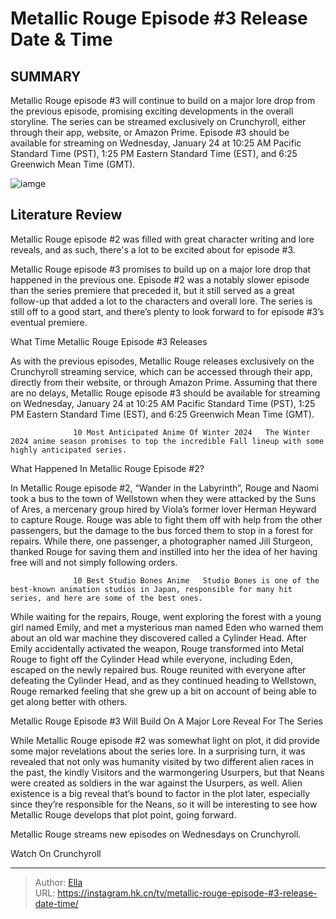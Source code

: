 # Metallic Rouge Episode #3 Release Date &amp; Time


## SUMMARY 



  Metallic Rouge episode #3 will continue to build on a major lore drop from the previous episode, promising exciting developments in the overall storyline.   The series can be streamed exclusively on Crunchyroll, either through their app, website, or Amazon Prime.   Episode #3 should be available for streaming on Wednesday, January 24 at 10:25 AM Pacific Standard Time (PST), 1:25 PM Eastern Standard Time (EST), and 6:25 Greenwich Mean Time (GMT).  

![iamge](https://static1.srcdn.com/wordpress/wp-content/uploads/2024/01/metallic-rouge-opening-rouge-redstar.jpg)

## Literature Review

Metallic Rouge episode #2 was filled with great character writing and lore reveals, and as such, there&#39;s a lot to be excited about for episode #3.




Metallic Rouge episode #3 promises to build up on a major lore drop that happened in the previous one. Episode #2 was a notably slower episode than the series premiere that preceded it, but it still served as a great follow-up that added a lot to the characters and overall lore. The series is still off to a good start, and there’s plenty to look forward to for episode #3’s eventual premiere.





 What Time Metallic Rouge Episode #3 Releases 
          

As with the previous episodes, Metallic Rouge releases exclusively on the Crunchyroll streaming service, which can be accessed through their app, directly from their website, or through Amazon Prime. Assuming that there are no delays, Metallic Rouge episode #3 should be available for streaming on Wednesday, January 24 at 10:25 AM Pacific Standard Time (PST), 1:25 PM Eastern Standard Time (EST), and 6:25 Greenwich Mean Time (GMT).

                  10 Most Anticipated Anime Of Winter 2024   The Winter 2024 anime season promises to top the incredible Fall lineup with some highly anticipated series.   



 What Happened In Metallic Rouge Episode #2? 
          




In Metallic Rouge episode #2, “Wander in the Labyrinth”, Rouge and Naomi took a bus to the town of Wellstown when they were attacked by the Suns of Ares, a mercenary group hired by Viola’s former lover Herman Heyward to capture Rouge. Rouge was able to fight them off with help from the other passengers, but the damage to the bus forced them to stop in a forest for repairs. While there, one passenger, a photographer named Jill Sturgeon, thanked Rouge for saving them and instilled into her the idea of her having free will and not simply following orders.

                  10 Best Studio Bones Anime   Studio Bones is one of the best-known animation studios in Japan, responsible for many hit series, and here are some of the best ones.   

While waiting for the repairs, Rouge, went exploring the forest with a young girl named Emily, and met a mysterious man named Eden who warned them about an old war machine they discovered called a Cylinder Head. After Emily accidentally activated the weapon, Rouge transformed into Metal Rouge to fight off the Cylinder Head while everyone, including Eden, escaped on the newly repaired bus. Rouge reunited with everyone after defeating the Cylinder Head, and as they continued heading to Wellstown, Rouge remarked feeling that she grew up a bit on account of being able to get along better with others.






 Metallic Rouge Episode #3 Will Build On A Major Lore Reveal For The Series 
          

While Metallic Rouge episode #2 was somewhat light on plot, it did provide some major revelations about the series lore. In a surprising turn, it was revealed that not only was humanity visited by two different alien races in the past, the kindly Visitors and the warmongering Usurpers, but that Neans were created as soldiers in the war against the Usurpers, as well. Alien existence is a big reveal that’s bound to factor in the plot later, especially since they’re responsible for the Neans, so it will be interesting to see how Metallic Rouge develops that plot point, going forward.

Metallic Rouge streams new episodes on Wednesdays on Crunchyroll.

Watch On Crunchyroll



---

> Author: [Ella](https://instagram.hk.cn/)  
> URL: https://instagram.hk.cn/tv/metallic-rouge-episode-#3-release-date-time/  


